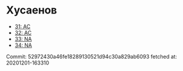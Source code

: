 # Хусаенов
- [31: AC](31.md)
- [32: AC](32.md)
- [33: NA](33.md)
- [34: NA](34.md)

Commit: 52972430a46fe18289130521d94c30a829ab6093
 fetched at: 20201201-163310
